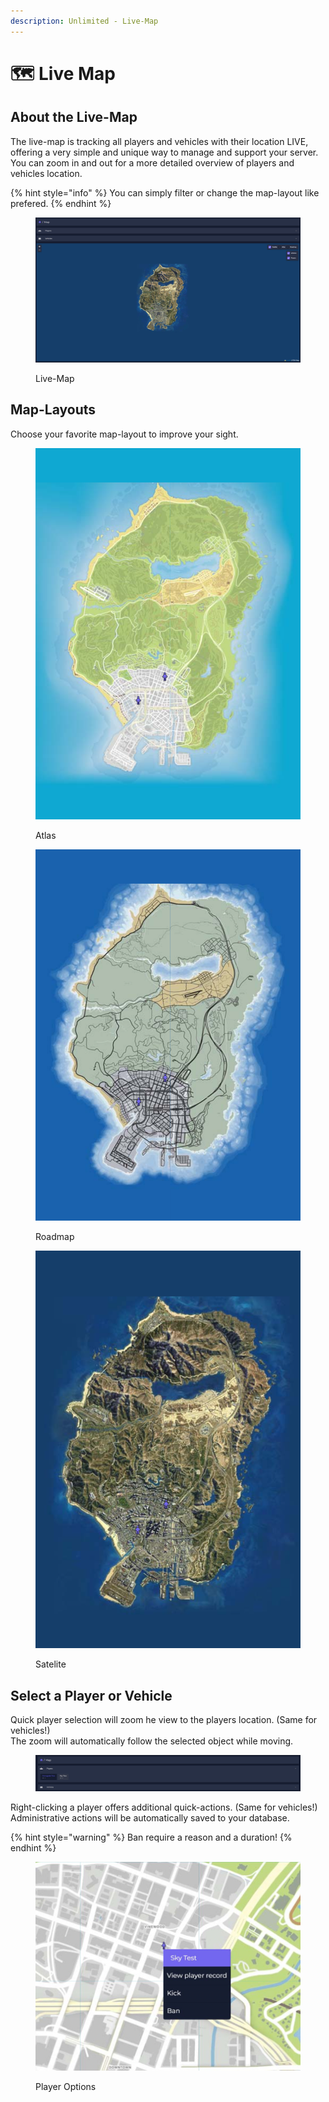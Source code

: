 ```yaml
---
description: Unlimited - Live-Map
---
```


# 🗺 Live Map

## About the Live-Map

The live-map is tracking all players and vehicles with their location LIVE, offering a very simple and unique way to manage and support your server. You can zoom in and out for a more detailed overview of players and vehicles location.&#x20;

{% hint style="info" %}
You can simply filter or change the map-layout like prefered.
{% endhint %}

<figure><img src="../.gitbook/assets/Bild_2022-11-30_224520037.png" alt=""><figcaption><p>Live-Map</p></figcaption></figure>

## Map-Layouts

Choose your favorite map-layout to improve your sight.

<div>

<figure><img src="../.gitbook/assets/atlas.png" alt=""><figcaption><p>Atlas</p></figcaption></figure>

 

<figure><img src="../.gitbook/assets/roadmap.png" alt=""><figcaption><p>Roadmap</p></figcaption></figure>

 

<figure><img src="../.gitbook/assets/satelite (3).png" alt=""><figcaption><p>Satelite</p></figcaption></figure>

</div>

## Select a Player or Vehicle

Quick player selection will zoom he view to the players location. (Same for vehicles!)\
The zoom will automatically follow the selected object while moving.

<figure><img src="../.gitbook/assets/mapplayers.png" alt=""><figcaption></figcaption></figure>

Right-clicking a player offers additional quick-actions. (Same for vehicles!)\
Administrative actions will be automatically saved to your database.

{% hint style="warning" %}
Ban require a reason and a duration!
{% endhint %}

<figure><img src="../.gitbook/assets/mapplayer.jpg" alt=""><figcaption><p>Player Options</p></figcaption></figure>

